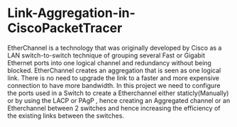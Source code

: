 # Link-Aggregation-in-CiscoPacketTracer
 EtherChannel is a technology that was originally developed by Cisco as a LAN switch-to-switch technique of grouping several Fast or Gigabit Ethernet ports into one 
  logical channel and redundancy without being blocked.
 EtherChannel creates an aggregation that is seen as one logical link.
 There is no need to upgrade the link to a faster and more expensive connection to have more bandwidth.
 In this project we need to configure the ports used in a Switch to create a Etherchannel either staticly(Manually) or by using the LACP or PAgP , hence creating an 
  Aggregated channel or an Etherchannel between 2 switches and hence increasing the efficiency of the existing links between the switches.

